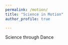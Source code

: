 ```yaml
---
permalink: /motion/
title: "Science in Motion"
author_profile: true

---
```


Science through Dance 
